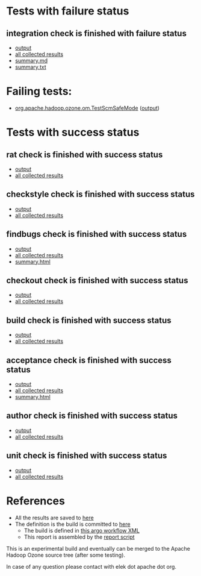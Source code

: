 # Tests with failure status

## integration check is finished with failure status

   * [output](https://raw.githubusercontent.com/elek/ozone-ci-03/master/pr/pr-hdds-2273-gdknn/integration/output.log)
   * [all collected results](https://github.com/elek/ozone-ci-03/tree/master/pr/pr-hdds-2273-gdknn/integration)
   * [summary.md](https://github.com/elek/ozone-ci-03/tree/master/pr/pr-hdds-2273-gdknn/integration/summary.md)
   * [summary.txt](https://github.com/elek/ozone-ci-03/tree/master/pr/pr-hdds-2273-gdknn/integration/summary.txt)

# Failing tests: 

 * [org.apache.hadoop.ozone.om.TestScmSafeMode](hadoop-ozone/integration-test/org.apache.hadoop.ozone.om.TestScmSafeMode.txt) ([output](hadoop-ozone/integration-test/org.apache.hadoop.ozone.om.TestScmSafeMode-output.txt))


# Tests with success status

## rat check is finished with success status

   * [output](https://raw.githubusercontent.com/elek/ozone-ci-03/master/pr/pr-hdds-2273-gdknn/rat/output.log)
   * [all collected results](https://github.com/elek/ozone-ci-03/tree/master/pr/pr-hdds-2273-gdknn/rat)


## checkstyle check is finished with success status

   * [output](https://raw.githubusercontent.com/elek/ozone-ci-03/master/pr/pr-hdds-2273-gdknn/checkstyle/output.log)
   * [all collected results](https://github.com/elek/ozone-ci-03/tree/master/pr/pr-hdds-2273-gdknn/checkstyle)


## findbugs check is finished with success status

   * [output](https://raw.githubusercontent.com/elek/ozone-ci-03/master/pr/pr-hdds-2273-gdknn/findbugs/output.log)
   * [all collected results](https://github.com/elek/ozone-ci-03/tree/master/pr/pr-hdds-2273-gdknn/findbugs)
   * [summary.html](https://elek.github.io/ozone-ci-03/pr/pr-hdds-2273-gdknn/findbugs/summary.html)


## checkout check is finished with success status

   * [output](https://raw.githubusercontent.com/elek/ozone-ci-03/master/pr/pr-hdds-2273-gdknn/checkout/output.log)
   * [all collected results](https://github.com/elek/ozone-ci-03/tree/master/pr/pr-hdds-2273-gdknn/checkout)


## build check is finished with success status

   * [output](https://raw.githubusercontent.com/elek/ozone-ci-03/master/pr/pr-hdds-2273-gdknn/build/output.log)
   * [all collected results](https://github.com/elek/ozone-ci-03/tree/master/pr/pr-hdds-2273-gdknn/build)


## acceptance check is finished with success status

   * [output](https://raw.githubusercontent.com/elek/ozone-ci-03/master/pr/pr-hdds-2273-gdknn/acceptance/output.log)
   * [all collected results](https://github.com/elek/ozone-ci-03/tree/master/pr/pr-hdds-2273-gdknn/acceptance)
   * [summary.html](https://elek.github.io/ozone-ci-03/pr/pr-hdds-2273-gdknn/acceptance/summary.html)


## author check is finished with success status

   * [output](https://raw.githubusercontent.com/elek/ozone-ci-03/master/pr/pr-hdds-2273-gdknn/author/output.log)
   * [all collected results](https://github.com/elek/ozone-ci-03/tree/master/pr/pr-hdds-2273-gdknn/author)


## unit check is finished with success status

   * [output](https://raw.githubusercontent.com/elek/ozone-ci-03/master/pr/pr-hdds-2273-gdknn/unit/output.log)
   * [all collected results](https://github.com/elek/ozone-ci-03/tree/master/pr/pr-hdds-2273-gdknn/unit)




# References

 * All the results are saved to [here](https://github.com/elek/ozone-ci-03/tree/master/pr/pr-hdds-2273-gdknn/)
 * The definition is the build is committed to [here](https://github.com/elek/argo-ozone)
    * The build is defined in [this argo workflow XML](https://github.com/elek/argo-ozone/blob/master/ozone-build.yaml)
    * This report is assembled by the [report script](https://github.com/elek/argo-ozone/blob/master/scripts/report.sh)

This is an experimental build and eventually can be merged to the Apache Hadoop Ozone source tree (after some testing).

In case of any question please contact with elek dot apache dot org.
